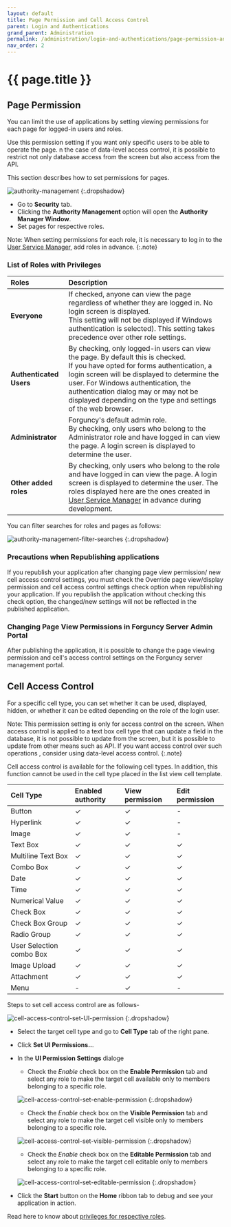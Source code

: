 ```yaml
---
layout: default
title: Page Permission and Cell Access Control
parent: Login and Authentications
grand_parent: Administration
permalink: /administration/login-and-authentications/page-permission-and-cell-access-control/
nav_order: 2
---
```


# {{ page.title }}

## Page Permission

You can limit the use of applications by setting viewing permissions for each page for logged-in users and roles.

Use this permission setting if you want only specific users to be able to operate the page. 
n the case of data-level access control, it is possible to restrict not only database access from the screen but also access from the API.

This section describes how to set permissions for pages.

![authority-management](/assets/images/product-images/authority-management.png)
{:.dropshadow}

- Go to **Security** tab.
- Clicking the **Authority Management** option will open the **Authority Manager Window**.
- Set pages for respective roles. 

Note: When setting permissions for each role, it is necessary to log in to the [User Service Manager](https://docs.forguncy.net/working-with-forguncy-builder/administration/user-service-manager/), add roles in advance.
{:.note}

### List of Roles with Privileges

|Roles|Description|
|:--|:--|
|**Everyone**|If checked, anyone can view the page regardless of whether they are logged in. No login screen is displayed. <br/>This setting will not be displayed if Windows authentication is selected). This setting takes precedence over other role settings.|
|**Authenticated Users**|By checking, only logged-in users can view the page. By default this is checked. <br/> If you have opted for forms authentication, a login screen will be displayed to determine the user. For Windows authentication, the authentication dialog may or may not be displayed depending on the type and settings of the web browser.|
|**Administrator**|Forguncy's default admin role. <br/> By checking, only users who belong to the Administrator role and have logged in can view the page. A login screen is displayed to determine the user.|
|**Other added roles**|By checking, only users who belong to the role and have logged in can view the page. A login screen is displayed to determine the user. The roles displayed here are the ones created in [User Service Manager](https://docs.forguncy.net/working-with-forguncy-builder/administration/user-service-manager/) in advance during development.|

You can filter searches for roles and pages as follows:

![authority-management-filter-searches](/assets/images/product-images/authority-management-filter-searches.png)
{:.dropshadow}

### Precautions when Republishing applications

If you republish your application after changing page view permission/ new cell access control settings, you must check the Override page view/display permission and cell access control settings check option when republishing your application. If you republish the application without checking this check option, the changed/new settings will not be reflected in the published application.

### Changing Page View Permissions in Forguncy Server Admin Portal

After publishing the application, it is possible to change the page viewing permission and cell's access control settings on the Forguncy server management portal.

## Cell Access Control

For a specific cell type, you can set whether it can be used, displayed, hidden, or whether it can be edited depending on the role of the login user.

Note: This permission setting is only for access control on the screen. When access control is applied to a text box cell type that can update a field in the database, it is not possible to update from the screen, but it is possible to update from other means such as API. If you want access control over such operations , consider using data-level access control.
{:.note}

<!-- Also, if you use this function to disable or hide a cell, you cannot use the *[Set Cell Properties]* command to cancel that state. -->

Cell access control is available for the following cell types. In addition, this function cannot be used in the cell type placed in the list view cell template.

|Cell Type|Enabled authority|View permission|Edit permission|
|:--|:--|:--|:--|
|Button|✓|✓|-|
|Hyperlink|✓|✓|-|
|Image|✓|✓|-|
|Text Box|✓|✓|✓|
|Multiline Text Box|✓|✓|✓|
|Combo Box|✓|✓|✓|
|Date|✓|✓|✓|
|Time|✓|✓|✓|
|Numerical Value|✓|✓|✓|
|Check Box|✓|✓|✓|
|Check Box Group|✓|✓|✓|
|Radio Group|✓|✓|✓|
|User Selection combo Box|✓|✓|✓|
|Image Upload|✓|✓|✓|
|Attachment|✓|✓|✓|
|Menu|-|✓|-|

Steps to set cell access control are as follows-

![cell-access-control-set-UI-permission](/assets/images/product-images/cell-access-control-set-UI-permission.png)
{:.dropshadow}

- Select the target cell type and go to **Cell Type** tab of the right pane.
- Click **Set UI Permissions..**.
- In the **UI Permission Settings** dialoge 
    - Check the *Enable* check box on the **Enable Permission** tab and select any role to make the target cell available only to members belonging to a specific role.

    ![cell-access-control-set-enable-permission](/assets/images/product-images/cell-access-control-set-enable-permission.png)
    {:.dropshadow}

    - Check the *Enable* check box on the **Visible Permission** tab and select any role to make the target cell visible only to members belonging to a specific role.

    ![cell-access-control-set-visible-permission](/assets/images/product-images/cell-access-control-set-visible-permission.png)
    {:.dropshadow}

    - Check the *Enable* check box on the **Editable Permission** tab and select any role to make the target cell editable only to members belonging to a specific role.

    ![cell-access-control-set-editable-permission](/assets/images/product-images/cell-access-control-set-editable-permission.png)
    {:.dropshadow}

- Click the **Start** button on the **Home** ribbon tab to debug and see your application in action.

Read here to know about [privileges for respective roles](#list-of-roles-with-privileges).





